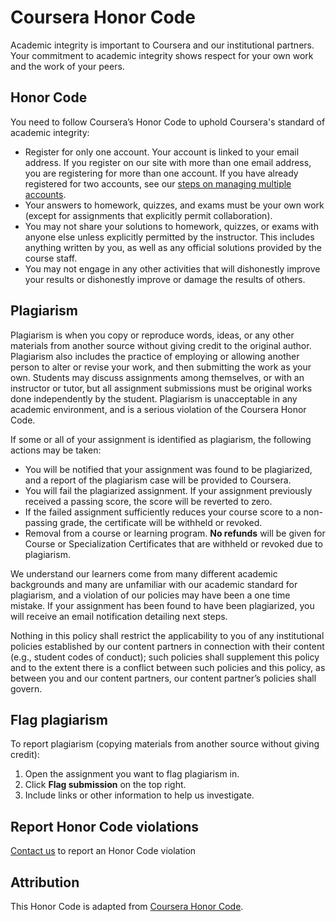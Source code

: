 # Coursera Honor Code

Academic integrity is important to Coursera and our institutional partners. Your commitment to academic integrity shows respect for your own work and the work of your peers.

## Honor Code

You need to follow Coursera’s Honor Code to uphold Coursera's standard of academic integrity:

- Register for only one account. Your account is linked to your email address. If you register on our site with more than one email address, you are registering for more than one account. If you have already registered for two accounts, see our [steps on managing multiple accounts](https://www.coursera.support/s/article/208279596-Check-for-a-second-Coursera-account#heading-2).
- Your answers to homework, quizzes, and exams must be your own work (except for assignments that explicitly permit collaboration).
- You may not share your solutions to homework, quizzes, or exams with anyone else unless explicitly permitted by the instructor. This includes anything written by you, as well as any official solutions provided by the course staff.
- You may not engage in any other activities that will dishonestly improve your results or dishonestly improve or damage the results of others.

## Plagiarism

Plagiarism is when you copy or reproduce words, ideas, or any other materials from another source without giving credit to the original author. Plagiarism also includes the practice of employing or allowing another person to alter or revise your work, and then submitting the work as your own. Students may discuss assignments among themselves, or with an instructor or tutor‚ but all assignment submissions must be original works done independently by the student. Plagiarism is unacceptable in any academic environment, and is a serious violation of the Coursera Honor Code.

If some or all of your assignment is identified as plagiarism, the following actions may be taken:

- You will be notified that your assignment was found to be plagiarized, and a report of the plagiarism case will be provided to Coursera.
- You will fail the plagiarized assignment. If your assignment previously received a passing score, the score will be reverted to zero.
- If the failed assignment sufficiently reduces your course score to a non-passing grade, the certificate will be withheld or revoked.
- Removal from a course or learning program.
**No refunds** will be given for Course or Specialization Certificates that are withheld or revoked due to plagiarism.

We understand our learners come from many different academic backgrounds and many are unfamiliar with our academic standard for plagiarism, and a violation of our policies may have been a one time mistake. If your assignment has been found to have been plagiarized, you will receive an email notification detailing next steps.

Nothing in this policy shall restrict the applicability to you of any institutional policies established by our content partners in connection with their content (e.g., student codes of conduct); such policies shall supplement this policy and to the extent there is a conflict between such policies and this policy, as between you and our content partners, our content partner’s policies shall govern.

## Flag plagiarism

To report plagiarism (copying materials from another source without giving credit):

1. Open the assignment you want to flag plagiarism in.
2. Click **Flag submission** on the top right.
3. Include links or other information to help us investigate.

## Report Honor Code violations

[Contact us](https://learner.coursera.help/hc/articles/360036160591) to report an Honor Code violation

## Attribution

This Honor Code is adapted from [Coursera Honor Code](https://www.coursera.support/s/article/209818863-Coursera-Honor-Code?). 